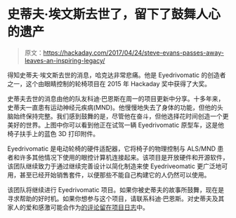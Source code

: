 # 史蒂夫·埃文斯去世了，留下了鼓舞人心的遗产

> 原文：<https://hackaday.com/2017/04/24/steve-evans-passes-away-leaves-an-inspiring-legacy/>

得知史蒂夫·埃文斯去世的消息，哈克达非常悲痛。他是 Eyedrivomatic 的创造者之一，这个由眼睛控制的轮椅项目在 2015 年 Hackaday 奖中获得了大奖。

史蒂夫去世的消息由他的队友科迪·巴恩斯在周一的项目更新中分享。十多年来，史蒂夫一直患有运动神经元疾病(MND)。他慢慢地失去了身体的功能，但他的头脑始终保持完整。我们感到鼓舞的是，尽管他在奋斗，但他选择花时间创造一个更美好的世界。上图中你可以看到他正在试驾一辆 Eyedrivomatic 原型车，这是他椅子扶手上的蓝色 3D 打印附件。

Eyedrivomatic 是电动轮椅的硬件适配器，它将椅子的物理控制与 ALS/MND 患者和许多其他情况下使用的眼控计算机连接起来。该项目是开放硬件和开源软件，该团队继续致力于通过继续完善设计以简化制造来使 Eyedriveomatic 更广泛地可用，甚至已经开始销售套件，以便那些不能自己构建它的人仍然可以使用。

该团队将继续进行 Eyedrivomatic 项目。如果你被史蒂夫的故事所鼓舞，现在是寻求帮助的好时机。如果你想参与这个项目，请联系科迪·巴恩斯。对史蒂夫及其家人的爱和感激可能会作为[的评论留在项目日志](https://hackaday.io/project/5426-eye-controlled-wheelchair/log/58099-sad-news-from-the-eyedrivomatic-team#discussion-list)中。